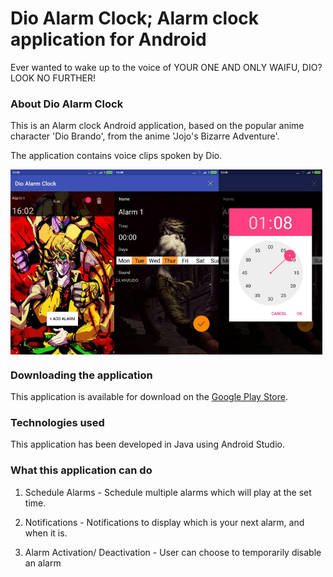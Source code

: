 # Dio Alarm Clock; Alarm clock application for Android

Ever wanted to wake up to the voice of YOUR ONE AND ONLY WAIFU, DIO? LOOK NO FURTHER!

### About Dio Alarm Clock
This is an Alarm clock Android application, based on the popular anime character 'Dio Brando', from the anime 'Jojo's Bizarre Adventure'.

The application contains voice clips spoken by Dio.

<div style = "display:flex;">
<img  src="Screenshots/main_activity.jpg" width="33%">
<img src="Screenshots/add_alarm_activity.jpg" width="33%">
<img  src="Screenshots/add_alarm_activity_clock.jpg" width="33%">
</div>

### Downloading the application

This application is available for download on the [Google Play Store](https://play.google.com/store/apps/details?id=com.alarm.dio.kyoudai.dioalarmclock). 

### Technologies used

This application has been developed in Java using Android Studio.

### What this application can do

1. Schedule Alarms - Schedule multiple alarms which will play at the set time.

2. Notifications - Notifications to display which is your next alarm, and when it is.

3. Alarm Activation/ Deactivation - User can choose to temporarily disable an alarm






